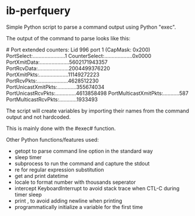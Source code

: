 ib-perfquery
============

Simple Python script to parse a command output using Python "exec".

The output of the command to parse looks like this:

\# Port extended counters: Lid 996 port 1 (CapMask: 0x200)
PortSelect:......................1
CounterSelect:...................0x0000
PortXmitData:....................5602171943357
PortRcvData:.....................2004499376220
PortXmitPkts:....................11149272223
PortRcvPkts:.....................4628512230
PortUnicastXmitPkts:.............355674034
PortUnicastRcvPkts:..............4613858498
PortMulticastXmitPkts:...........587
PortMulticastRcvPkts:............1933493


The script will create variables by importing their names from the command output and not hardcoded.

This is mainly done with the #exec# function.

Other Python functions/features used:

* getopt to parse command line option in the standard way
* sleep timer
* subprocess to run the command and capture the stdout
* re for regular expression substitution
* get and print datetime 
* locale to format number with thousands seperator
* intercept KeyboardInterrupt to avoid stack trace when CTL-C during timer sleep
* print , to avoid adding newline when printing
* programmatically initialize a variable for the first time


